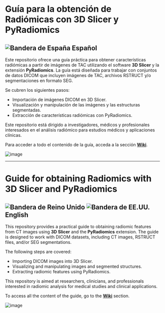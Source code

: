 # Guía para la obtención de Radiómicas con 3D Slicer y PyRadiomics  

## ![Bandera de España](https://upload.wikimedia.org/wikipedia/commons/thumb/9/9a/Flag_of_Spain.svg/20px-Flag_of_Spain.svg.png) **Español**  
Este repositorio ofrece una guía práctica para obtener características radiómicas a partir de imágenes de TAC utilizando el software **3D Slicer** y la extensión **PyRadiomics**. La guía está diseñada para trabajar con conjuntos de datos DICOM que incluyen imágenes de TAC, archivos RSTRUCT y/o segmentaciones en formato SEG.  

Se cubren los siguientes pasos:  
- Importación de imágenes DICOM en 3D Slicer.  
- Visualización y manipulación de las imágenes y las estructuras segmentadas.  
- Extracción de características radiómicas con PyRadiomics.  

Este repositorio está dirigido a investigadores, médicos y profesionales interesados en el análisis radiómico para estudios médicos y aplicaciones clínicas.  

Para acceder a todo el contenido de la guía, acceda a la sección [**Wiki**](https://github.com/rubpergar/3D-Slicer-guide/wiki).

![image](https://github.com/user-attachments/assets/799a8ff5-dce9-4e1d-8a4c-603c490a7cc6)

---

# Guide for obtaining Radiomics with 3D Slicer and PyRadiomics

## ![Bandera de Reino Unido](https://upload.wikimedia.org/wikipedia/en/thumb/a/ae/Flag_of_the_United_Kingdom.svg/20px-Flag_of_the_United_Kingdom.svg.png) ![Bandera de EE.UU.](https://upload.wikimedia.org/wikipedia/commons/thumb/a/a4/Flag_of_the_United_States.svg/20px-Flag_of_the_United_States.svg.png) **English**
This repository provides a practical guide to obtaining radiomic features from CT images using **3D Slicer** and the **PyRadiomics** extension. The guide is designed to work with DICOM datasets, including CT images, RSTRUCT files, and/or SEG segmentations.  

The following steps are covered:  
- Importing DICOM images into 3D Slicer.  
- Visualizing and manipulating images and segmented structures.  
- Extracting radiomic features using PyRadiomics.  

This repository is aimed at researchers, clinicians, and professionals interested in radiomic analysis for medical studies and clinical applications.  

To access all the content of the guide, go to the [**Wiki**](https://github.com/rubpergar/3D-Slicer-guide/wiki) section.

![image](https://github.com/user-attachments/assets/28981a70-ea3e-419c-9412-b703a2445667)
